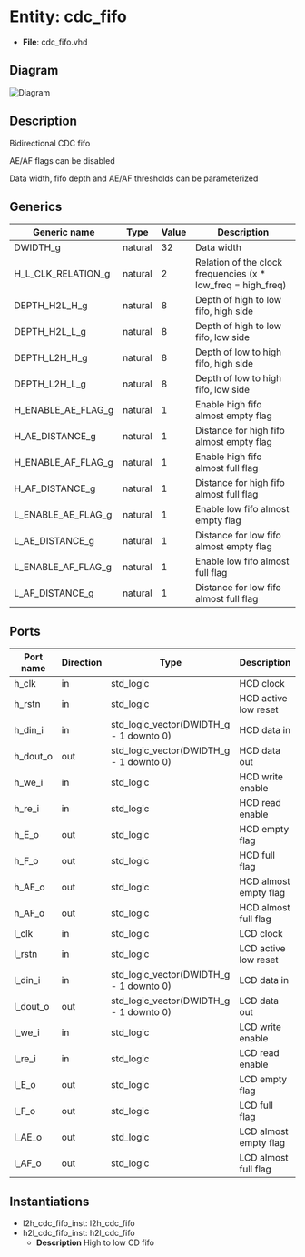 # Entity: cdc_fifo

- **File**: cdc_fifo.vhd
## Diagram

![Diagram](cdc_fifo.svg "Diagram")
## Description

 Bidirectional CDC fifo

 AE/AF flags can be disabled

 Data width, fifo depth and AE/AF thresholds can be parameterized
## Generics

| Generic name       | Type    | Value | Description                                                    |
| ------------------ | ------- | ----- | -------------------------------------------------------------- |
| DWIDTH_g           | natural | 32    |  Data width|
| H_L_CLK_RELATION_g | natural | 2     |  Relation of the clock frequencies (x * low_freq = high_freq)|
| DEPTH_H2L_H_g      | natural | 8     |  Depth of high to low fifo, high side|
| DEPTH_H2L_L_g      | natural | 8     |  Depth of high to low fifo, low side|
| DEPTH_L2H_H_g      | natural | 8     |  Depth of low to high fifo, high side|
| DEPTH_L2H_L_g      | natural | 8     |  Depth of low to high fifo, low side|
| H_ENABLE_AE_FLAG_g | natural | 1     |  Enable high fifo almost empty flag|
| H_AE_DISTANCE_g    | natural | 1     |  Distance for high fifo almost empty flag|
| H_ENABLE_AF_FLAG_g | natural | 1     |  Enable high fifo almost full flag|
| H_AF_DISTANCE_g    | natural | 1     |  Distance for high fifo almost full flag|
| L_ENABLE_AE_FLAG_g | natural | 1     |  Enable low fifo almost empty flag|
| L_AE_DISTANCE_g    | natural | 1     |  Distance for low fifo almost empty flag|
| L_ENABLE_AF_FLAG_g | natural | 1     |  Enable low fifo almost full flag|
| L_AF_DISTANCE_g    | natural | 1     |  Distance for low fifo almost full flag|
## Ports

| Port name | Direction | Type                                    | Description            |
| --------- | --------- | --------------------------------------- | ---------------------- |
| h_clk     | in        | std_logic                               |  HCD clock             |
| h_rstn    | in        | std_logic                               |  HCD active low reset  |
| h_din_i   | in        | std_logic_vector(DWIDTH_g - 1 downto 0) |  HCD data in           |
| h_dout_o  | out       | std_logic_vector(DWIDTH_g - 1 downto 0) |  HCD data out          |
| h_we_i    | in        | std_logic                               |  HCD write enable      |
| h_re_i    | in        | std_logic                               |  HCD read enable       |
| h_E_o     | out       | std_logic                               |  HCD empty flag        |
| h_F_o     | out       | std_logic                               |  HCD full flag         |
| h_AE_o    | out       | std_logic                               |  HCD almost empty flag |
| h_AF_o    | out       | std_logic                               |  HCD almost full flag  |
| l_clk     | in        | std_logic                               |  LCD clock             |
| l_rstn    | in        | std_logic                               |  LCD active low reset  |
| l_din_i   | in        | std_logic_vector(DWIDTH_g - 1 downto 0) |  LCD data in           |
| l_dout_o  | out       | std_logic_vector(DWIDTH_g - 1 downto 0) |  LCD data out          |
| l_we_i    | in        | std_logic                               |  LCD write enable      |
| l_re_i    | in        | std_logic                               |  LCD read enable       |
| l_E_o     | out       | std_logic                               |  LCD empty flag        |
| l_F_o     | out       | std_logic                               |  LCD full flag         |
| l_AE_o    | out       | std_logic                               |  LCD almost empty flag |
| l_AF_o    | out       | std_logic                               |  LCD almost full flag  |
## Instantiations

- l2h_cdc_fifo_inst: l2h_cdc_fifo
- h2l_cdc_fifo_inst: h2l_cdc_fifo
  - **Description**
  High to low CD fifo


